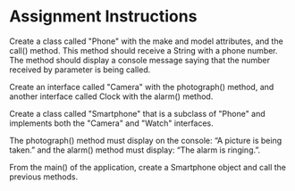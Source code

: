 # Assignment Instructions
Create a class called "Phone" with the make and model attributes, and the call() method. This method should receive a String with a phone number. The method should display a console message saying that the number received by parameter is being called.

Create an interface called "Camera" with the photograph() method, and another interface called Clock with the alarm() method.

Create a class called "Smartphone" that is a subclass of "Phone" and implements both the "Camera" and "Watch" interfaces.

The photograph() method must display on the console: “A picture is being taken.” and the alarm() method must display: “The alarm is ringing.”.

From the main() of the application, create a Smartphone object and call the previous methods.